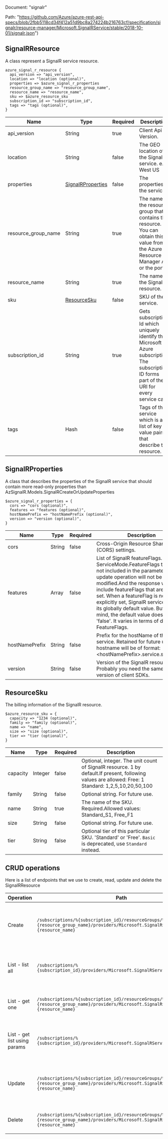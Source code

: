 Document: "signalr"


Path: "https://github.com/Azure/azure-rest-api-specs/blob/2fbb5118cd34f412a51d9bc8a274224b216763cf/specification/signalr/resource-manager/Microsoft.SignalRService/stable/2018-10-01/signalr.json")

## SignalRResource

A class represent a SignalR service resource.

```puppet
azure_signal_r_resource {
  api_version => "api_version",
  location => "location (optional)",
  properties => $azure_signal_r_properties
  resource_group_name => "resource_group_name",
  resource_name => "resource_name",
  sku => $azure_resource_sku
  subscription_id => "subscription_id",
  tags => "tags (optional)",
}
```

| Name        | Type           | Required       | Description       |
| ------------- | ------------- | ------------- | ------------- |
|api_version | String | true | Client Api Version. |
|location | String | false | The GEO location of the SignalR service. e.g. West US | East US | North Central US | South Central US. |
|properties | [SignalRProperties](#signalrproperties) | false | The properties of the service. |
|resource_group_name | String | true | The name of the resource group that contains the resource. You can obtain this value from the Azure Resource Manager API or the portal. |
|resource_name | String | true | The name of the SignalR resource. |
|sku | [ResourceSku](#resourcesku) | false | SKU of the service. |
|subscription_id | String | true | Gets subscription Id which uniquely identify the Microsoft Azure subscription. The subscription ID forms part of the URI for every service call. |
|tags | Hash | false | Tags of the service which is a list of key value pairs that describe the resource. |
        
## SignalRProperties

A class that describes the properties of the SignalR service that should contain more read-only properties than AzSignalR.Models.SignalRCreateOrUpdateProperties

```puppet
$azure_signal_r_properties = {
  cors => "cors (optional)",
  features => "features (optional)",
  hostNamePrefix => "hostNamePrefix (optional)",
  version => "version (optional)",
}
```

| Name        | Type           | Required       | Description       |
| ------------- | ------------- | ------------- | ------------- |
|cors | String | false | Cross-Origin Resource Sharing (CORS) settings. |
|features | Array | false | List of SignalR featureFlags. e.g. ServiceMode.FeatureFlags that are not included in the parameters for the update operation will not be modified.And the response will only include featureFlags that are explicitly set. When a featureFlag is not explicitly set, SignalR service will use its globally default value. But keep in mind, the default value doesn't mean 'false'. It varies in terms of different FeatureFlags. |
|hostNamePrefix | String | false | Prefix for the hostName of the SignalR service. Retained for future use.The hostname will be of format: &lt;hostNamePrefix&gt;.service.signalr.net. |
|version | String | false | Version of the SignalR resource. Probably you need the same or higher version of client SDKs. |
        
## ResourceSku

The billing information of the SignalR resource.

```puppet
$azure_resource_sku = {
  capacity => "1234 (optional)",
  family => "family (optional)",
  name => "name",
  size => "size (optional)",
  tier => "tier (optional)",
}
```

| Name        | Type           | Required       | Description       |
| ------------- | ------------- | ------------- | ------------- |
|capacity | Integer | false | Optional, integer. The unit count of SignalR resource. 1 by default.If present, following values are allowed:    Free: 1    Standard: 1,2,5,10,20,50,100 |
|family | String | false | Optional string. For future use. |
|name | String | true | The name of the SKU. Required.Allowed values: Standard_S1, Free_F1 |
|size | String | false | Optional string. For future use. |
|tier | String | false | Optional tier of this particular SKU. 'Standard' or 'Free'. `Basic` is deprecated, use `Standard` instead. |



## CRUD operations

Here is a list of endpoints that we use to create, read, update and delete the SignalRResource

| Operation | Path | Verb | Description | OperationID |
| ------------- | ------------- | ------------- | ------------- | ------------- |
|Create|`/subscriptions/%{subscription_id}/resourceGroups/%{resource_group_name}/providers/Microsoft.SignalRService/signalR/%{resource_name}`|Put|Create a new SignalR service and update an exiting SignalR service.|SignalR_CreateOrUpdate|
|List - list all|`/subscriptions/%{subscription_id}/providers/Microsoft.SignalRService/SignalR`|Get|Handles requests to list all resources in a subscription.|SignalR_ListBySubscription|
|List - get one|`/subscriptions/%{subscription_id}/resourceGroups/%{resource_group_name}/providers/Microsoft.SignalRService/signalR/%{resource_name}`|Get|Get the SignalR service and its properties.|SignalR_Get|
|List - get list using params|`/subscriptions/%{subscription_id}/providers/Microsoft.SignalRService/SignalR`|Get|Handles requests to list all resources in a subscription.|SignalR_ListBySubscription|
|Update|`/subscriptions/%{subscription_id}/resourceGroups/%{resource_group_name}/providers/Microsoft.SignalRService/signalR/%{resource_name}`|Put|Create a new SignalR service and update an exiting SignalR service.|SignalR_CreateOrUpdate|
|Delete|`/subscriptions/%{subscription_id}/resourceGroups/%{resource_group_name}/providers/Microsoft.SignalRService/signalR/%{resource_name}`|Delete|Operation to delete a SignalR service.|SignalR_Delete|
